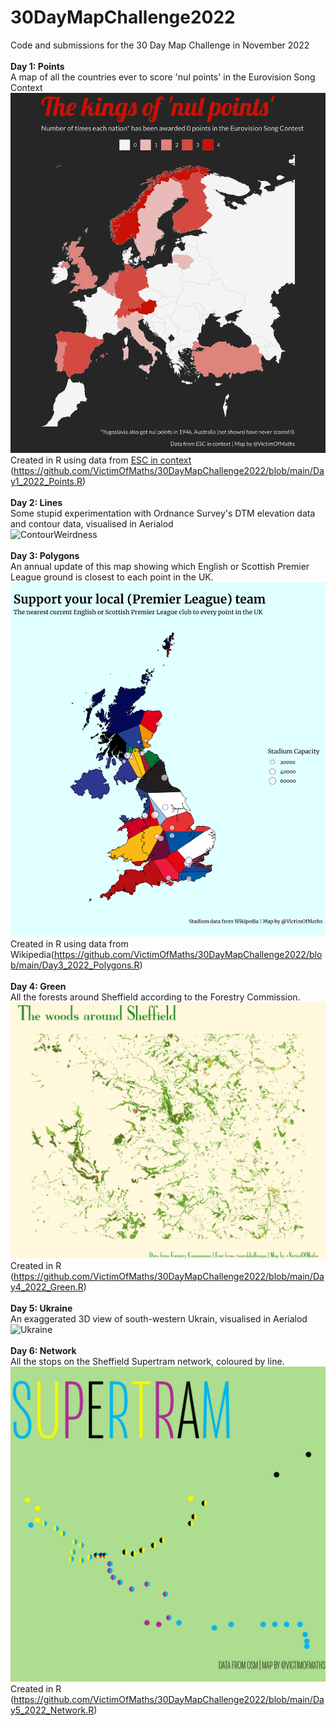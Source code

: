 # 30DayMapChallenge2022
Code and submissions for the 30 Day Map Challenge in November 2022
<br><br>
**Day 1: Points**
<br>
A map of all the countries ever to score 'nul points' in the Eurovision Song Context<br>
![Nul Points](https://github.com/VictimOfMaths/30DayMapChallenge2022/blob/main/Day1_2022_Points.png)
Created in R using data from [ESC in context](https://escincontext.com/resources/data/) (https://github.com/VictimOfMaths/30DayMapChallenge2022/blob/main/Day1_2022_Points.R)
<br><br>
**Day 2: Lines**
<br>
Some stupid experimentation with Ordnance Survey's DTM elevation data and contour data, visualised in Aerialod<br>
![ContourWeirdness](https://github.com/VictimOfMaths/30DayMapChallenge2022/blob/main/ContourWeirdness.png)
<br><br>
**Day 3: Polygons**
<br>
An annual update of this map showing which English or Scottish Premier League ground is closest to each point in the UK.<br>
![Support Your Team](https://github.com/VictimOfMaths/30DayMapChallenge2022/blob/main/Day3_2022_Polygons.png)
Created in R using data from Wikipedia(https://github.com/VictimOfMaths/30DayMapChallenge2022/blob/main/Day3_2022_Polygons.R)
<br><br>
**Day 4: Green**
<br>
All the forests around Sheffield according to the Forestry Commission.<br>
![The woods of Sheffield](https://github.com/VictimOfMaths/30DayMapChallenge2022/blob/main/Day4_2022_Green.png)
Created in R (https://github.com/VictimOfMaths/30DayMapChallenge2022/blob/main/Day4_2022_Green.R)
<br><br>
**Day 5: Ukraine**
<br>
An exaggerated 3D view of south-western Ukrain, visualised in Aerialod<br>
![Ukraine](https://github.com/VictimOfMaths/30DayMapChallenge2022/blob/main/Ukraine.png)
<br><br>
**Day 6: Network**
<br>
All the stops on the Sheffield Supertram network, coloured by line.<br>
![SUPERTRAM](https://github.com/VictimOfMaths/30DayMapChallenge2022/blob/main/Day5_2022_Network.png)
Created in R (https://github.com/VictimOfMaths/30DayMapChallenge2022/blob/main/Day5_2022_Network.R)
<br><br>
